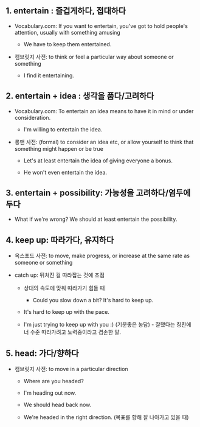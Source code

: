 ## 1. entertain : 즐겁게하다, 접대하다

- Vocabulary.com: If you want to entertain, you've got to hold people's attention, usually with something amusing

    - We have to keep them entertained.

- 캠브릿지 사전: to think or feel a particular way about someone or something

    - I find it entertaining.

## 2. entertain + idea : 생각을 품다/고려하다

- Vocabulary.com: To entertain an idea means to have it in mind or under consideration.

    - I'm willing to entertain the idea.

- 롱맨 사전: (formal) to consider an idea etc, or allow yourself to think that something might happen or be true

    - Let's at least entertain the idea of giving everyone a bonus.

    - He won't even entertain the idea.

## 3. entertain + possibility: 가능성을 고려하다/염두에 두다

- What if we're wrong? We should at least entertain the possibility.

## 4. keep up: 따라가다, 유지하다

- 옥스포드 사전: to move, make progress, or increase at the same rate as someone or something

- catch up: 뒤처진 걸 따라잡는 것에 초점

    - 상대의 속도에 맞춰 따라가기 힘들 때 
        - Could you slow down a bit? It's hard to keep up.

    - It's hard to keep up with the pace.

    - I'm just trying to keep up with you :) (기분좋은 농담) - 잘했다는 칭찬에 너 수준 따라가려고 노력중이라고 겸손한 말.

## 5. head: 가다/향하다

- 캠브릿지 사전: to move in a particular direction

    - Where are you headed?

    - I'm heading out now.

    - We should head back now.

    - We're headed in the right direction. (목표를 향해 잘 나아가고 있을 때)
